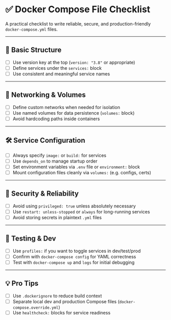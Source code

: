 # ✅ Docker Compose File Checklist

A practical checklist to write reliable, secure, and production-friendly `docker-compose.yml` files.

---

## 🧱 Basic Structure
- [ ] Use version key at the top (`version: "3.8"` or appropriate)
- [ ] Define services under the `services:` block
- [ ] Use consistent and meaningful service names

---

## 🧩 Networking & Volumes
- [ ] Define custom networks when needed for isolation
- [ ] Use named volumes for data persistence (`volumes:` block)
- [ ] Avoid hardcoding paths inside containers

---

## 🛠 Service Configuration
- [ ] Always specify `image:` or `build:` for services
- [ ] Use `depends_on` to manage startup order
- [ ] Set environment variables via `.env` file or `environment:` block
- [ ] Mount configuration files cleanly via `volumes:` (e.g. configs, certs)

---

## 🔐 Security & Reliability
- [ ] Avoid using `privileged: true` unless absolutely necessary
- [ ] Use `restart: unless-stopped` or `always` for long-running services
- [ ] Avoid storing secrets in plaintext `.yml` files

---

## 🧪 Testing & Dev
- [ ] Use `profiles:` if you want to toggle services in dev/test/prod
- [ ] Confirm with `docker-compose config` for YAML correctness
- [ ] Test with `docker-compose up` and `logs` for initial debugging

---

## 💡 Pro Tips
- [ ] Use `.dockerignore` to reduce build context
- [ ] Separate local dev and production Compose files (`docker-compose.override.yml`)
- [ ] Use `healthcheck:` blocks for service readiness
